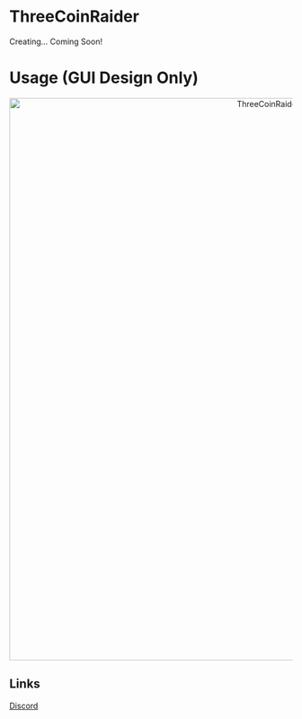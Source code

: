 # ThreeCoinRaider
Creating... Coming Soon!

# Usage (GUI Design Only)
<p align="center">
  <img src="https://i.imgur.com/qpTzVlX.png" alt="ThreeCoinRaider-on-developer" width="1000">
</p>

## Links
[Discord](https://discord.com/invite/4AZNXaCVHv)  
